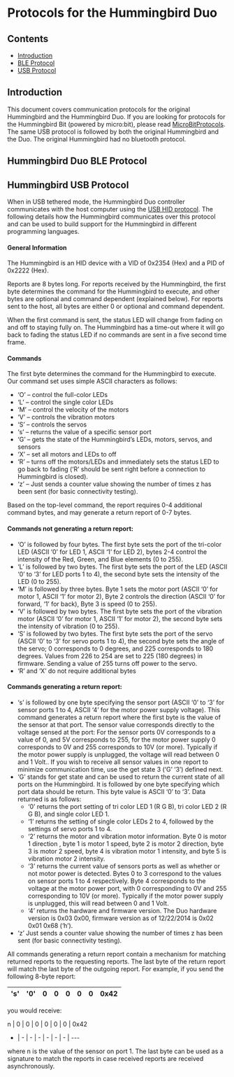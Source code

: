 # Protocols for the Hummingbird Duo


## Contents
 - [Introduction](#intro)
 - [BLE Protocol](#ble)
 - [USB Protocol](#usb)

## <a name="intro"></a>Introduction
This document covers communication protocols for the original Hummingbird and the Hummingbird Duo. If you are looking for protocols for the Hummingbird Bit (powered by micro:bit), please read [MicroBitProtocols](MicroBitProtocols.md). The same USB protocol is followed by both the original Hummingbird and the Duo. The original Hummingbird had no bluetooth protocol.

## <a name="ble"></a>Hummingbird Duo BLE Protocol


## <a name="usb"></a>Hummingbird USB Protocol

When in USB tethered mode, the Hummingbird Duo controller communicates with the host computer using the [USB HID protocol](https://en.wikipedia.org/wiki/USB_human_interface_device_class). The following details how the Hummingbird communicates over this protocol and can be used to build support for the Hummingbird in different programming languages.

#### General Information
The Hummingbird is an HID device with a VID of 0x2354 (Hex) and a PID of 0x2222 (Hex).

Reports are 8 bytes long.  For reports received by the Hummingbird, the first byte determines the command for the Hummingbird to execute, and other bytes are optional and command dependent (explained below).  For reports sent to the host, all bytes are either 0 or optional and command dependent.

When the first command is sent, the status LED will change from fading on and off to staying fully on. The Hummingbird has a time-out where it will go back to fading the status LED if no commands are sent in a five second time frame.

#### Commands
The first byte determines the command for the Hummingbird to execute.  Our command set uses simple ASCII characters as follows:

 - ‘O’ – control the full-color LEDs
 - ‘L’ – control the single color LEDs
 - ‘M’ – control the velocity of the motors
 - ‘V’ – controls the vibration motors
 - ‘S’ – controls the servos
 - ‘s’ – returns the value of a specific sensor port
 - ‘G’ – gets the state of the Hummingbird’s LEDs, motors, servos, and sensors
 - ‘X’ – set all motors and LEDs to off
 - ‘R’ – turns off the motors/LEDs and immediately sets the status LED to go back to fading (‘R’ should be sent right before a connection to Hummingbird is closed).
 - ‘z’ – Just sends a counter value showing the number of times z has been sent (for basic connectivity testing).

Based on the top-level command, the report requires 0-4 additional command bytes, and may generate a return report of 0-7 bytes.

#### Commands not generating a return report:
 - ‘O’ is followed by four bytes. The first byte sets the port of the tri-color LED  (ASCII ‘0’ for LED 1, ASCII ‘1’ for LED 2), bytes 2-4 control the intensity of the Red, Green, and Blue elements (0 to 255).
 - ‘L’ is followed by two bytes. The first byte sets the port of the LED (ASCII ‘0’ to ‘3’ for LED ports 1 to 4), the second byte sets the intensity of the LED (0 to 255).
 - ‘M’ is followed by three bytes.  Byte 1 sets the motor port (ASCII ‘0’ for motor 1, ASCII ‘1’ for motor 2), Byte 2 controls the direction (ASCII ‘0’ for forward, ‘1’ for back), Byte 3 is speed (0 to 255).
 - ‘V’ is followed by two bytes.  The first byte sets the port of the vibration motor (ASCII ‘0’ for motor 1, ASCII ‘1’ for motor 2), the second byte sets the intensity of vibration (0 to 255).
 - ‘S’ is followed by two bytes. The first byte sets the port of the servo (ASCII ‘0’ to ‘3’ for servo ports 1 to 4), the second byte sets the angle of the servo; 0 corresponds to 0 degrees, and 225 corresponds to 180 degrees. Values from 226 to 254 are set to 225 (180 degrees) in firmware. Sending a value of 255 turns off power to the servo.
 - ‘R’ and ‘X’ do not require additional bytes

#### Commands generating a return report:
 - ‘s’ is followed by one byte specifying the sensor port (ASCII ‘0’ to ‘3’ for sensor ports 1 to 4, ASCII ‘4’ for the motor power supply voltage). This command generates a return report where the first byte is the value of the sensor at that port. The sensor value corresponds directly to the voltage sensed at the port: For the sensor ports 0V corresponds to a value of 0, and 5V corresponds to 255, for the motor power supply 0 corresponds to 0V and 255 corresponds to 10V (or more). Typically if the motor power supply is unplugged, the voltage will read between 0 and 1 Volt.. If you wish to receive all sensor values in one report to minimize communication time, use the get state 3 (‘G’ ‘3’) defined next.
 - ‘G’ stands for get state and can be used to return the current state of all ports on the Hummingbird. It is followed by one byte specifying which port data should be return. This byte value is ASCII ‘0’ to ‘3’. Data returned is as follows:
   - ‘0’ returns the port setting of  tri color LED 1 (R G B), tri color LED 2 (R G B), and single color LED 1.
   - ‘1’ returns the setting of single color LEDs 2 to 4, followed by the settings of servo ports 1 to 4.
   - ‘2’ returns the motor and vibration motor information. Byte 0 is motor 1 direction , byte 1 is motor 1 speed, byte 2 is motor 2 direction, byte 3 is motor 2 speed, byte 4 is vibration motor 1 intensity, and byte 5 is vibration motor 2 intensity.
   - ‘3’ returns the current value of sensors ports as well as whether or not motor power is detected. Bytes 0 to 3 correspond to the values on sensor ports 1 to 4 respectively. Byte 4 corresponds to the voltage at the motor power port, with 0 corresponding to 0V and 255 corresponding to 10V (or more). Typically if the motor power supply is unplugged, this will read between 0 and 1 Volt.
   - ‘4’ returns the hardware and firmware version. The Duo hardware version is 0x03 0x00, firmware version as of 12/22/2014 is 0x02 0x01 0x68 (‘h’).
 - ‘z’ Just sends a counter value showing the number of times z has been sent (for basic connectivity testing).

All commands generating a return report contain a mechanism for matching returned reports to the requesting reports. The last byte of the return report will match the last byte of the outgoing report. For example, if you send the following 8-byte report:

's' | '0' | 0 | 0 | 0 | 0 | 0 | 0x42
--- | --- | - | - | - | - | - | ---

you would receive:

n | 0 | 0 | 0 | 0 | 0 | 0 | 0x42
- | - | - | - | - | - | - | ---

where n is the value of the sensor on port 1. The last byte can be used as a signature to match the reports in case received reports are received asynchronously.
